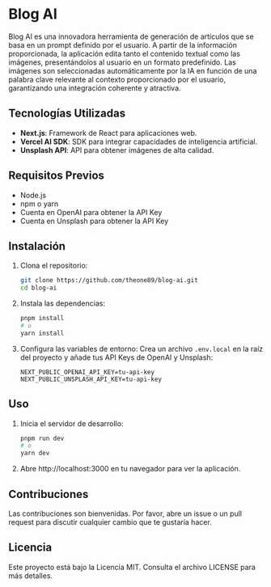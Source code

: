 # Blog AI

Blog AI es una innovadora herramienta de generación de artículos que se basa en un prompt definido por el usuario. A partir de la información proporcionada, la aplicación edita tanto el contenido textual como las imágenes, presentándolos al usuario en un formato predefinido. Las imágenes son seleccionadas automáticamente por la IA en función de una palabra clave relevante al contexto proporcionado por el usuario, garantizando una integración coherente y atractiva.

## Tecnologías Utilizadas

- **Next.js**: Framework de React para aplicaciones web.
- **Vercel AI SDK**: SDK para integrar capacidades de inteligencia artificial.
- **Unsplash API**: API para obtener imágenes de alta calidad.

## Requisitos Previos

- Node.js
- npm o yarn
- Cuenta en OpenAI para obtener la API Key
- Cuenta en Unsplash para obtener la API Key

## Instalación

1. Clona el repositorio:
    ```bash
    git clone https://github.com/theone89/blog-ai.git
    cd blog-ai
    ```

2. Instala las dependencias:
    ```bash
    pnpm install
    # o
    yarn install
    ```

3. Configura las variables de entorno:
    Crea un archivo `.env.local` en la raíz del proyecto y añade tus API Keys de OpenAI y Unsplash:
    ```env
    NEXT_PUBLIC_OPENAI_API_KEY=tu-api-key
    NEXT_PUBLIC_UNSPLASH_API_KEY=tu-api-key
    ```

## Uso

1. Inicia el servidor de desarrollo:
    ```bash
    pnpm run dev
    # o
    yarn dev
    ```

2. Abre http://localhost:3000 en tu navegador para ver la aplicación.

## Contribuciones

Las contribuciones son bienvenidas. Por favor, abre un issue o un pull request para discutir cualquier cambio que te gustaría hacer.

## Licencia

Este proyecto está bajo la Licencia MIT. Consulta el archivo LICENSE para más detalles.
